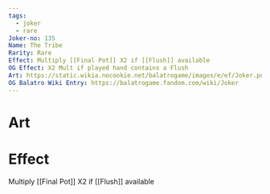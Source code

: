 ```yaml
---
tags:
  - joker
  - rare
Joker-no: 135
Name: The Tribe
Rarity: Rare
Effect: Multiply [[Final Pot]] X2 if [[Flush]] available
OG Effect: X2 Mult if played hand contains a Flush
Art: https://static.wikia.nocookie.net/balatrogame/images/e/ef/Joker.png/revision/latest?cb=20230925003651
OG Balatro Wiki Entry: https://balatrogame.fandom.com/wiki/Joker
---
```

# Art
# Effect
Multiply [[Final Pot]] X2 if [[Flush]] available